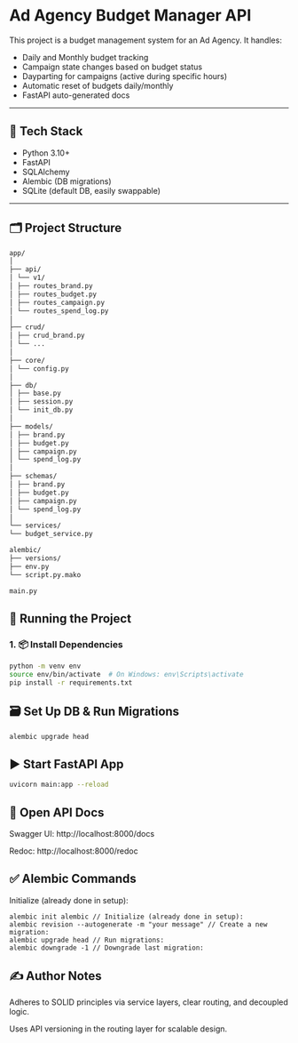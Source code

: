# Ad Agency Budget Manager API

This project is a budget management system for an Ad Agency. It handles:
- Daily and Monthly budget tracking
- Campaign state changes based on budget status
- Dayparting for campaigns (active during specific hours)
- Automatic reset of budgets daily/monthly
- FastAPI auto-generated docs

---

## 🔧 Tech Stack

- Python 3.10+
- FastAPI
- SQLAlchemy
- Alembic (DB migrations)
- SQLite (default DB, easily swappable)

---

## 🗂 Project Structure

```bash
app/
│
├── api/
│ └── v1/
│ ├── routes_brand.py
│ ├── routes_budget.py
│ ├── routes_campaign.py
│ └── routes_spend_log.py
│
├── crud/
│ ├── crud_brand.py
│ └── ...
│
├── core/
│ └── config.py
│
├── db/
│ ├── base.py
│ ├── session.py
│ └── init_db.py
│
├── models/
│ ├── brand.py
│ ├── budget.py
│ ├── campaign.py
│ └── spend_log.py
│
├── schemas/
│ ├── brand.py
│ ├── budget.py
│ ├── campaign.py
│ └── spend_log.py
│
└── services/
└── budget_service.py

alembic/
├── versions/
├── env.py
└── script.py.mako

main.py
```
## 🚀 Running the Project
### 1. 📦 Install Dependencies

```bash
python -m venv env
source env/bin/activate  # On Windows: env\Scripts\activate
pip install -r requirements.txt
```

##  🗃️ Set Up DB & Run Migrations
```bash
alembic upgrade head
```
## ▶️ Start FastAPI App
```bash
uvicorn main:app --reload

```
## 📄 Open API Docs
Swagger UI: http://localhost:8000/docs

Redoc: http://localhost:8000/redoc

## ✅ Alembic Commands
Initialize (already done in setup):
```commandline
alembic init alembic // Initialize (already done in setup):
alembic revision --autogenerate -m "your message" // Create a new migration:
alembic upgrade head // Run migrations:
alembic downgrade -1 // Downgrade last migration:

```
## ✍️ Author Notes
Adheres to SOLID principles via service layers, clear routing, and decoupled logic.

Uses API versioning in the routing layer for scalable design.